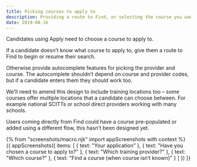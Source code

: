 ```yaml
---
title: Picking courses to apply to
description: Providing a route to Find, or selecting the course you want.
date: 2019-08-16
---
```

Candidates using Apply need to choose a course to apply to.

If a candidate doesn’t know what course to apply to, give them a route to Find to begin or resume their search.

Otherwise provide autocomplete features for picking the provider and course. The autocomplete shouldn’t depend on course and provider codes, but if a candidate enters them they should work too.

We’ll need to amend this design to include training locations too – some courses offer multiple locations that a candidate can choose between. For example national SCITTs or school direct providers working with many schools.

Users coming directly from Find could have a course pre-populated or added using a different flow, this hasn’t been designed yet.

{% from "screenshots/macro.njk" import appScreenshots with context %}
{{ appScreenshots({
  items: [
    { text: "Your application" },
    { text: "Have you chosen a course to apply to?" },
    { text: "Which training provider?" },
    { text: "Which course?" },
    { text: "Find a course (when course isn’t known)" }
  ]
}) }}
